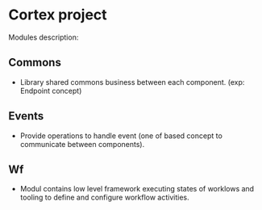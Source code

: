 # Cortex project

Modules description:
## Commons
- Library shared commons business between each component. (exp: Endpoint concept)

## Events
- Provide operations to handle event (one of based concept to communicate between components). 

## Wf
- Modul contains low level framework executing states of worklows and tooling to define and configure workflow activities.
